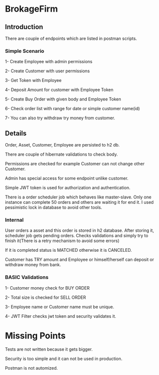 # BrokageFirm

## Introduction

There are couple of endpoints which are listed in postman scripts. 

### Simple Scenario

1- Create Employee with admin permissions

2- Create Customer with user permissions

3- Get Token with Employee

4- Deposit Amount for customer with Employee Token

5- Create Buy Order with given body and Employee Token

6- Check order list with range for date or simple customer name(id)

7- You can also try withdraw try money from customer.

## Details

Order, Asset, Customer, Employee are persisted to h2 db.

There are couple of hibernate validations to check body.

Permissions are checked for example Customer can not change other Customer.

Admin has special access for some endpoint unlike customer.

Simple JWT token is used for authorization and authentication.

There is a order scheduler job which behaves like master-slave. Only one instance can complete 50 orders and others are waiting it for end it. I used pessimistic lock in database to avoid other tools.

### Internal

User orders a asset and this order is stored in h2 database. After storing it, scheduler job gets pending orders. Checks validations and simply try to finish it(There is a retry mechanism to avoid some errors)

If it is completed status is MATCHED otherwise it is CANCELED.

Customer has TRY amount and Employee or himself/herself can deposit or withdraw money from bank.

### BASIC Validations

1- Customer money check for BUY ORDER

2- Total size is checked for SELL ORDER

3- Employee name or Customer name must be unique.

4- JWT Filter checks jwt token and security validates it.


# Missing Points

Tests are not written because it gets bigger.

Security is too simple and it can not be used in production.

Postman is not automized.


